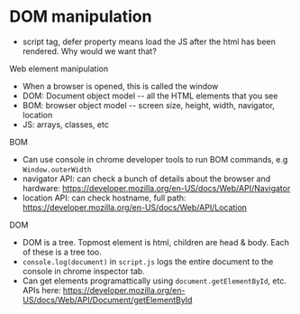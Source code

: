 # DOM manipulation

- script tag, defer property means load the JS after the html has been rendered. Why would we want that?

Web element manipulation

- When a browser is opened, this is called the window
- DOM: Document object model -- all the HTML elements that you see
- BOM: browser object model -- screen size, height, width, navigator, location
- JS: arrays, classes, etc

BOM

- Can use console in chrome developer tools to run BOM commands, e.g `Window.outerWidth`
- navigator API: can check a bunch of details about the browser and hardware: https://developer.mozilla.org/en-US/docs/Web/API/Navigator
- location API: can check hostname, full path: https://developer.mozilla.org/en-US/docs/Web/API/Location

DOM

- DOM is a tree. Topmost element is html, children are head & body. Each of these is a tree too.
- `console.log(document)` in `script.js` logs the entire document to the console in chrome inspector tab.
- Can get elements programattically using `document.getElementById`, etc. APIs here: https://developer.mozilla.org/en-US/docs/Web/API/Document/getElementById
